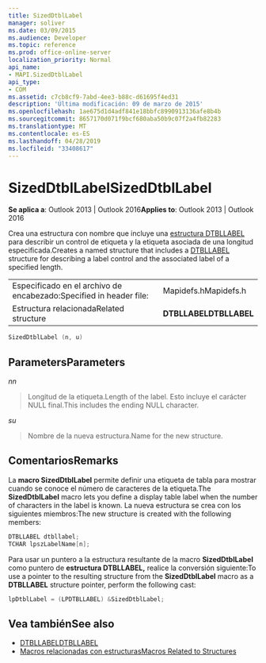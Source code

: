 ```yaml
---
title: SizedDtblLabel
manager: soliver
ms.date: 03/09/2015
ms.audience: Developer
ms.topic: reference
ms.prod: office-online-server
localization_priority: Normal
api_name:
- MAPI.SizedDtblLabel
api_type:
- COM
ms.assetid: c7cb8cf9-7abd-4ee3-b88c-d61695f4ed31
description: 'Última modificación: 09 de marzo de 2015'
ms.openlocfilehash: 1ae675d1d4adf841e18bbfc8990913136afe8b4b
ms.sourcegitcommit: 8657170d071f9bcf680aba50b9c07f2a4fb82283
ms.translationtype: MT
ms.contentlocale: es-ES
ms.lasthandoff: 04/28/2019
ms.locfileid: "33408617"
---
```

# <a name="sizeddtbllabel"></a><span data-ttu-id="814ea-103">SizedDtblLabel</span><span class="sxs-lookup"><span data-stu-id="814ea-103">SizedDtblLabel</span></span>

<span data-ttu-id="814ea-104">**Se aplica a**: Outlook 2013 | Outlook 2016</span><span class="sxs-lookup"><span data-stu-id="814ea-104">**Applies to**: Outlook 2013 | Outlook 2016</span></span> 
  
<span data-ttu-id="814ea-105">Crea una estructura con nombre que incluye una [estructura DTBLLABEL](dtbllabel.md) para describir un control de etiqueta y la etiqueta asociada de una longitud especificada.</span><span class="sxs-lookup"><span data-stu-id="814ea-105">Creates a named structure that includes a [DTBLLABEL](dtbllabel.md) structure for describing a label control and the associated label of a specified length.</span></span> 
  
|||
|:-----|:-----|
|<span data-ttu-id="814ea-106">Especificado en el archivo de encabezado:</span><span class="sxs-lookup"><span data-stu-id="814ea-106">Specified in header file:</span></span>  <br/> |<span data-ttu-id="814ea-107">Mapidefs.h</span><span class="sxs-lookup"><span data-stu-id="814ea-107">Mapidefs.h</span></span>  <br/> |
|<span data-ttu-id="814ea-108">Estructura relacionada</span><span class="sxs-lookup"><span data-stu-id="814ea-108">Related structure</span></span>  <br/> |<span data-ttu-id="814ea-109">**DTBLLABEL**</span><span class="sxs-lookup"><span data-stu-id="814ea-109">**DTBLLABEL**</span></span> <br/> |
   
```cpp
SizedDtblLabel (n, u)
```

## <a name="parameters"></a><span data-ttu-id="814ea-110">Parameters</span><span class="sxs-lookup"><span data-stu-id="814ea-110">Parameters</span></span>

<span data-ttu-id="814ea-111">_n_</span><span class="sxs-lookup"><span data-stu-id="814ea-111">_n_</span></span>
  
> <span data-ttu-id="814ea-112">Longitud de la etiqueta.</span><span class="sxs-lookup"><span data-stu-id="814ea-112">Length of the label.</span></span> <span data-ttu-id="814ea-113">Esto incluye el carácter NULL final.</span><span class="sxs-lookup"><span data-stu-id="814ea-113">This includes the ending NULL character.</span></span> 
    
<span data-ttu-id="814ea-114">_s_</span><span class="sxs-lookup"><span data-stu-id="814ea-114">_u_</span></span>
  
> <span data-ttu-id="814ea-115">Nombre de la nueva estructura.</span><span class="sxs-lookup"><span data-stu-id="814ea-115">Name for the new structure.</span></span>
    
## <a name="remarks"></a><span data-ttu-id="814ea-116">Comentarios</span><span class="sxs-lookup"><span data-stu-id="814ea-116">Remarks</span></span>

<span data-ttu-id="814ea-117">La **macro SizedDtblLabel** permite definir una etiqueta de tabla para mostrar cuando se conoce el número de caracteres de la etiqueta.</span><span class="sxs-lookup"><span data-stu-id="814ea-117">The **SizedDtblLabel** macro lets you define a display table label when the number of characters in the label is known.</span></span> <span data-ttu-id="814ea-118">La nueva estructura se crea con los siguientes miembros:</span><span class="sxs-lookup"><span data-stu-id="814ea-118">The new structure is created with the following members:</span></span> 
  
```cpp
DTBLLABEL dtbllabel;
TCHAR lpszLabelName[n];
```

<span data-ttu-id="814ea-119">Para usar un puntero a la estructura resultante de la macro **SizedDtblLabel** como puntero de **estructura DTBLLABEL,** realice la conversión siguiente:</span><span class="sxs-lookup"><span data-stu-id="814ea-119">To use a pointer to the resulting structure from the **SizedDtblLabel** macro as a **DTBLLABEL** structure pointer, perform the following cast:</span></span> 
  
```cpp
lpDtblLabel = (LPDTBLLABEL) &SizedDtblLabel;
```

## <a name="see-also"></a><span data-ttu-id="814ea-120">Vea también</span><span class="sxs-lookup"><span data-stu-id="814ea-120">See also</span></span>

- [<span data-ttu-id="814ea-121">DTBLLABEL</span><span class="sxs-lookup"><span data-stu-id="814ea-121">DTBLLABEL</span></span>](dtbllabel.md)
- [<span data-ttu-id="814ea-122">Macros relacionadas con estructuras</span><span class="sxs-lookup"><span data-stu-id="814ea-122">Macros Related to Structures</span></span>](macros-related-to-structures.md)

